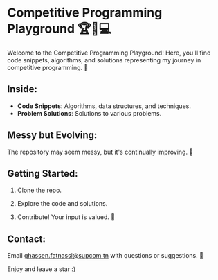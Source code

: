 # Competitive Programming Playground 🏆🚀💻

Welcome to the Competitive Programming Playground! Here, you'll find code snippets, algorithms, and solutions representing my journey in competitive programming. 🚀

## Inside:

- **Code Snippets**: Algorithms, data structures, and techniques.
- **Problem Solutions**: Solutions to various problems.

## Messy but Evolving:

The repository may seem messy, but it's continually improving. 🌱

## Getting Started:

1. Clone the repo.

2. Explore the code and solutions.

3. Contribute! Your input is valued. 🤝

## Contact:

Email ghassen.fatnassi@supcom.tn with questions or suggestions. 📧

Enjoy and leave a star :)
